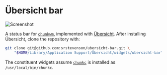 # Übersicht bar

![Screenshot](https://user-images.githubusercontent.com/5845679/29251744-9993ea68-8052-11e7-891b-56903ad0582b.png)

A status bar for [`chunkwm`][chunkwm], implemented with [Übersicht][ubersicht].
After installing Übersicht, clone the repository with:

```sh
git clone git@github.com:srstevenson/ubersicht-bar.git \
    "$HOME/Library/Application Support/Übersicht/widgets/ubersicht-bar"
```

The constituent widgets assume [`chunkc`][chunkc] is installed as
`/usr/local/bin/chunkc`.

[chunkc]: https://github.com/koekeishiya/chunkwm/tree/master/src/chunkc
[chunkwm]: https://github.com/koekeishiya/chunkwm
[ubersicht]: http://tracesof.net/uebersicht/

